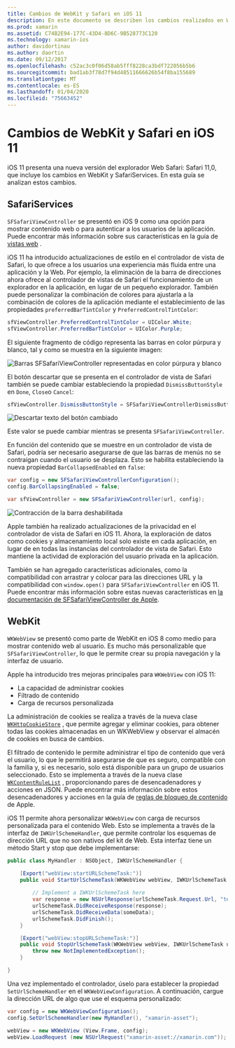```yaml
---
title: Cambios de WebKit y Safari en iOS 11
description: En este documento se describen los cambios realizados en WebKit y el marco de servicios de Safari en iOS 11. Describe cómo trabajar con actualizaciones de estilo en SFSafariViewController y nuevas características de WKWebView.
ms.prod: xamarin
ms.assetid: C74B2E94-177C-43D4-8D6C-9B528773C120
ms.technology: xamarin-ios
author: davidortinau
ms.author: daortin
ms.date: 09/12/2017
ms.openlocfilehash: c52ac3c0f06d58ab5fff8228ca3bdf722056b5b6
ms.sourcegitcommit: bad1ab3f78d7f94d48511666626b54f8ba155689
ms.translationtype: MT
ms.contentlocale: es-ES
ms.lasthandoff: 01/04/2020
ms.locfileid: "75663452"
---
```

# <a name="webkit-and-safari-changes-in-ios-11"></a>Cambios de WebKit y Safari en iOS 11

iOS 11 presenta una nueva versión del explorador Web Safari: Safari 11,0, que incluye los cambios en WebKit y SafariServices. En esta guía se analizan estos cambios.

## <a name="safariservices"></a>SafariServices

`SFSafariViewController` se presentó en iOS 9 como una opción para mostrar contenido web o para autenticar a los usuarios de la aplicación. Puede encontrar más información sobre sus características en la guía de [vistas web](~/ios/user-interface/controls/webview.md#sfsafariviewcontroller) .

iOS 11 ha introducido actualizaciones de estilo en el controlador de vista de Safari, lo que ofrece a los usuarios una experiencia más fluida entre una aplicación y la Web. Por ejemplo, la eliminación de la barra de direcciones ahora ofrece al controlador de vistas de Safari el funcionamiento de un explorador en la aplicación, en lugar de un pequeño explorador. También puede personalizar la combinación de colores para ajustarla a la combinación de colores de la aplicación mediante el establecimiento de las propiedades `preferredBarTintColor` y `PreferredControlTintColor`:

```csharp
sfViewController.PreferredControlTintColor = UIColor.White;
sfViewController.PreferredBarTintColor = UIColor.Purple;
```

El siguiente fragmento de código representa las barras en color púrpura y blanco, tal y como se muestra en la siguiente imagen:

![Barras SFSafariViewController representadas en color púrpura y blanco](web-images/image1.png)

El botón descartar que se presenta en el controlador de vista de Safari también se puede cambiar estableciendo la propiedad `DismissButtonStyle` en `Done`, `Close`o `Cancel`:

```csharp
sfViewController.DismissButtonStyle = SFSafariViewControllerDismissButtonStyle.Close;
```

![Descartar texto del botón cambiado](web-images/image2.png)

Este valor se puede cambiar mientras se presenta `SFSafariViewController`.

En función del contenido que se muestre en un controlador de vista de Safari, podría ser necesario asegurarse de que las barras de menús no se contraigan cuando el usuario se desplaza. Esto se habilita estableciendo la nueva propiedad `BarCollapsedEnabled` en `false`:

```csharp
var config = new SFSafariViewControllerConfiguration();
config.BarCollapsingEnabled = false;

var sfViewController = new SFSafariViewController(url, config);
```

![Contracción de la barra deshabilitada](web-images/image3.png)

Apple también ha realizado actualizaciones de la privacidad en el controlador de vista de Safari en iOS 11. Ahora, la exploración de datos como cookies y almacenamiento local solo existe en cada aplicación, en lugar de en todas las instancias del controlador de vista de Safari. Esto mantiene la actividad de exploración del usuario privada en la aplicación.

También se han agregado características adicionales, como la compatibilidad con arrastrar y colocar para las direcciones URL y la compatibilidad con `window.open()` para `SFSafariViewController` en iOS 11. Puede encontrar más información sobre estas nuevas características en [la documentación de SFSafariViewController de Apple](https://developer.apple.com/documentation/safariservices/sfsafariviewcontroller?changes=latest_minor).

## <a name="webkit"></a>WebKit

`WKWebView` se presentó como parte de WebKit en iOS 8 como medio para mostrar contenido web al usuario. Es mucho más personalizable que `SFSafariViewController`, lo que le permite crear su propia navegación y la interfaz de usuario.

Apple ha introducido tres mejoras principales para `WKWebView` con iOS 11: 

- La capacidad de administrar cookies
- Filtrado de contenido
- Carga de recursos personalizada

La administración de cookies se realiza a través de la nueva clase [`WKHttpCookieStore`](https://developer.apple.com/documentation/webkit/wkhttpcookiestore) , que permite agregar y eliminar cookies, para obtener todas las cookies almacenadas en un WKWebView y observar el almacén de cookies en busca de cambios.

El filtrado de contenido le permite administrar el tipo de contenido que verá el usuario, lo que le permitirá asegurarse de que es seguro, compatible con la familia y, si es necesario, solo está disponible para un grupo de usuarios seleccionado. Esto se implementa a través de la nueva clase [`WKContentRuleList`](https://developer.apple.com/documentation/webkit/wkcontentrulelist) , proporcionando pares de desencadenadores y acciones en JSON. Puede encontrar más información sobre estos desencadenadores y acciones en la guía de [reglas de bloqueo de contenido](https://developer.apple.com/library/content/documentation/Extensions/Conceptual/ContentBlockingRules/Introduction/Introduction.html) de Apple.

iOS 11 permite ahora personalizar `WKWebView` con carga de recursos personalizada para el contenido Web. Esto se implementa a través de la interfaz de `IWKUrlSchemeHandler`, que permite controlar los esquemas de dirección URL que no son nativos del kit de Web. Esta interfaz tiene un método Start y stop que debe implementarse:

```csharp
public class MyHandler : NSObject, IWKUrlSchemeHandler {

    [Export("webView:startURLSchemeTask:")]
    public void StartUrlSchemeTask(WKWebView webView, IWKUrlSchemeTask urlSchemeTask){
        
        // Implement a IWKUrlSchemeTask here
        var response = new NSUrlResponse(urlSchemeTask.Request.Url, "text/html", ContentLength, null);
        urlSchemeTask.DidReceiveResponse(response);
        urlSchemeTask.DidReceiveData(someData);
        urlSchemeTask.DidFinish();
    }

    [Export("webView:stopURLSchemeTask:")]
    public void StopUrlSchemeTask(WKWebView webView, IWKUrlSchemeTask urlSchemeTask){
        throw new NotImplementedException();
    }

}
``` 

Una vez implementado el controlador, úselo para establecer la propiedad `SetUrlSchemeHandler` en el `WKWebViewConfiguration`. A continuación, cargue la dirección URL de algo que use el esquema personalizado:

```csharp
var config = new WKWebViewConfiguration();
config.SetUrlSchemeHandler(new MyHandler(), "xamarin-asset");

webView = new WKWebView (View.Frame, config);
webView.LoadRequest (new NSUrlRequest("xamarin-asset://xamarin.com"));
```
